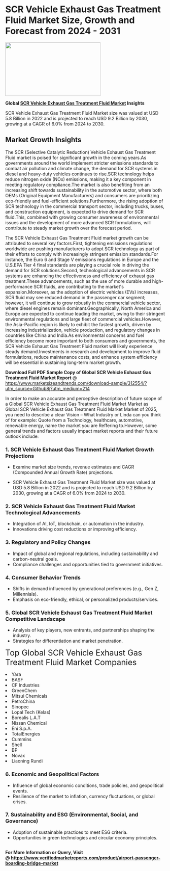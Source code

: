 <H1>SCR Vehicle Exhaust Gas Treatment Fluid Market Size, Growth and Forecast from 2024 - 2031</H1><img class="aligncenter size-medium wp-image-584254" src="https://thirdeyenews.in/wp-content/uploads/2024/09/Global-Market-Research-300x168.jpeg" alt="" width="300" height="168" /><p><strong>Global&nbsp;<a href="https://www.marketsizeandtrends.com/download-sample/312554/?utm_source=Github8j?utm_medium=214">SCR Vehicle Exhaust Gas Treatment Fluid Market</a> Insights</strong></p><p>SCR Vehicle Exhaust Gas Treatment Fluid Market size was valued at USD 5.8 Billion in 2022 and is projected to reach USD 9.2 Billion by 2030, growing at a CAGR of 6.0% from 2024 to 2030.</p><p><h2>Market Growth Insights</h2> <p>The SCR (Selective Catalytic Reduction) Vehicle Exhaust Gas Treatment Fluid market is poised for significant growth in the coming years.As governments around the world implement stricter emissions standards to combat air pollution and climate change, the demand for SCR systems in diesel and heavy-duty vehicles continues to rise.SCR technology helps reduce nitrogen oxide (NOx) emissions, making it a key component in meeting regulatory compliance.The market is also benefiting from an increasing shift towards sustainability in the automotive sector, where both OEMs (Original Equipment Manufacturers) and consumers are prioritizing eco-friendly and fuel-efficient solutions.Furthermore, the rising adoption of SCR technology in the commercial transport sector, including trucks, buses, and construction equipment, is expected to drive demand for SCR fluid.This, combined with growing consumer awareness of environmental issues and the development of more advanced SCR formulations, will contribute to steady market growth over the forecast period.</p> <p>The SCR Vehicle Exhaust Gas Treatment Fluid market growth can be attributed to several key factors.First, tightening emissions regulations worldwide are pushing manufacturers to adopt SCR technology as part of their efforts to comply with increasingly stringent emission standards.For instance, the Euro 6 and Stage V emissions regulations in Europe and the U.S.EPA Tier 4 final standards are playing a crucial role in driving the demand for SCR solutions.Second, technological advancements in SCR systems are enhancing the effectiveness and efficiency of exhaust gas treatment.These advancements, such as the use of more durable and high-performance SCR fluids, are contributing to the market's expansion.Moreover, as the adoption of electric vehicles (EVs) increases, SCR fluid may see reduced demand in the passenger car segment; however, it will continue to grow robustly in the commercial vehicle sector, where diesel engines remain dominant.Geographically, North America and Europe are expected to continue leading the market, owing to their stringent environmental regulations and large fleet of commercial vehicles.However, the Asia-Pacific region is likely to exhibit the fastest growth, driven by increasing industrialization, vehicle production, and regulatory changes in countries like China and India.As environmental concerns and fuel efficiency become more important to both consumers and governments, the SCR Vehicle Exhaust Gas Treatment Fluid market will likely experience steady demand.Investments in research and development to improve fluid formulations, reduce maintenance costs, and enhance system efficiency will be essential in sustaining long-term market growth.<p><span class=""><strong>Download Full PDF Sample Copy of Global SCR Vehicle Exhaust Gas Treatment Fluid Market Report</strong> @ <a href="https://www.marketsizeandtrends.com/download-sample/312554/?utm_source=Github8j?utm_medium=214" target="_blank">https://www.marketsizeandtrends.com/download-sample/312554/?utm_source=Github8j?utm_medium=214</a></span></p><p>In order to make an accurate and perceptive description of future scope of a Global&nbsp;SCR Vehicle Exhaust Gas Treatment Fluid Market Market as Global&nbsp;SCR Vehicle Exhaust Gas Treatment Fluid Market Market of 2025, you need to describe a clear Vision &ndash; What Industry or Linda can you think of for example: Quote from a Technology, healthcare, automotive, renewable energy, name the market you are Reffering to.However, some general trends and factors usually impact market reports and their future outlook include:</p><h3>1.&nbsp;<strong>SCR Vehicle Exhaust Gas Treatment Fluid Market Growth Projections</strong></h3><ul><li>Examine market size trends, revenue estimates and CAGR (Compounded Annual Growth Rate) projections.</li><li><p>SCR Vehicle Exhaust Gas Treatment Fluid Market size was valued at USD 5.8 Billion in 2022 and is projected to reach USD 9.2 Billion by 2030, growing at a CAGR of 6.0% from 2024 to 2030.</p></li></ul><h3>2.&nbsp;<strong>SCR Vehicle Exhaust Gas Treatment Fluid Market Technological Advancements</strong></h3><ul><li>Integration of AI, IoT, blockchain, or automation in the industry.</li><li>Innovations driving cost reductions or improving efficiency.</li></ul><h3>3.&nbsp;<strong>Regulatory and Policy Changes</strong></h3><ul><li>Impact of global and regional regulations, including sustainability and carbon-neutral goals.</li><li>Compliance challenges and opportunities tied to government initiatives.</li></ul><h3>4.&nbsp;<strong>Consumer Behavior Trends</strong></h3><ul><li>Shifts in demand influenced by generational preferences (e.g., Gen Z, Millennials).</li><li>Emphasis on eco-friendly, ethical, or personalized products/services.</li></ul><h3>5.&nbsp;<strong>Global SCR Vehicle Exhaust Gas Treatment Fluid Market Competitive Landscape</strong></h3><ul><li>Analysis of key players, new entrants, and partnerships shaping the industry.</li><li>Strategies for differentiation and market penetration.</li></ul><p data-pm-slice="1 1 []"><span style="color: inherit; font-family: inherit; font-size: 25px;">Top Global SCR Vehicle Exhaust Gas Treatment Fluid Market Companies</span></p><div class="" data-test-id=""><p><li>Yara</li><li> BASF</li><li> CF Industries</li><li> GreenChem</li><li> Mitsui Chemicals</li><li> PetroChina</li><li> Sinopec</li><li> Lopal Tech (Kelas)</li><li> Borealis L.A.T</li><li> Nissan Chemical</li><li> Eni S.p.A.</li><li> TotalEnergies</li><li> Cummins</li><li> Shell</li><li> BP</li><li> Novax</li><li> Liaoning Rundi</li></p></div><h3>6.&nbsp;<strong>Economic and Geopolitical Factors</strong></h3><ul><li>Influence of global economic conditions, trade policies, and geopolitical events.</li><li>Resilience of the market to inflation, currency fluctuations, or global crises.</li></ul><h3>7.&nbsp;<strong>Sustainability and ESG (Environmental, Social, and Governance)</strong></h3><ul><li>Adoption of sustainable practices to meet ESG criteria.</li><li>Opportunities in green technologies and circular economy principles.</li></ul><h2><strong style="font-size: 14px;">For More Information or Query, Visit @&nbsp;</strong><a style="background-color: #ffffff; font-size: 14px;" href="https://www.marketsizeandtrends.com/report/scr-vehicle-exhaust-gas-treatment-fluid-market/" target="_blank">https://www.verifiedmarketreports.com/product/airport-passenger-boarding-bridge-market</a></h2>